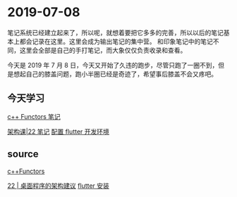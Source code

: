 # 2019-07-08

笔记系统已经建立起来了，所以呢，就想着要把它多多的完善，所以以后的笔记基本上都会记录在这里。这里会成为输出笔记的集中营。
和印象笔记中的笔记不同，这里会全部是自己的手打笔记，而大象仅仅负责收录和查看。

今天是 2019 年 7 月 8 日，今天又开始了久违的跑步，尽管只跑了一圈不到，但是想起自己的膝盖问题，跑小半圈已经是奇迹了，希望事后膝盖不会又疼吧。

## 今天学习

[c++ Functors 笔记](../cpp/Functors.md)

[架构课|22 笔记](../架构师承/桌面程序的架构建议.md)
[配置 flutter 开发环境](../flutter/配置flutter开发环境.md)

## source

[c++Functors](https://www.youtube.com/watch?v=qcuYSqHxqLk)

[22 | 桌面程序的架构建议](https://time.geekbang.org/column/article/105356)
[flutter 安装](https://book.flutterchina.club/chapter1/install_flutter.html)
